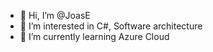 - 👋 Hi, I’m @JoasE
- 👀 I’m interested in C#, Software architecture
- 🌱 I’m currently learning Azure Cloud

<!---
JoasE/JoasE is a ✨ special ✨ repository because its `README.md` (this file) appears on your GitHub profile.
You can click the Preview link to take a look at your changes.
--->
